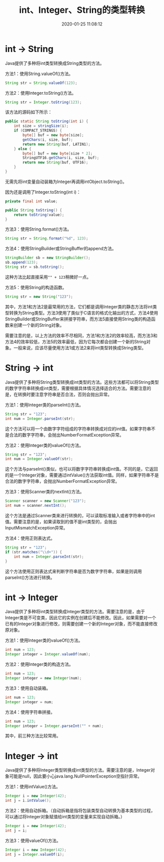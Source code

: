 ﻿---
title: int、Integer、String的类型转换
date: 2020-01-25 11:08:12
summary: 本文分享int、Integer、String之间的类型转换方法。
tags:
- Java
categories:
- Java
---

# int → String

Java提供了多种将int类型转换成String类型的方法。

方法1：使用String.valueOf()方法。
```java
String str = String.valueOf(123);
```

方法2：使用Integer.toString()方法。
```java
String str = Integer.toString(123);
```

该方法的源码如下所示：
```java
public static String toString(int i) {
    int size = stringSize(i);
    if (COMPACT_STRINGS) {
        byte[] buf = new byte[size];
        getChars(i, size, buf);
        return new String(buf, LATIN1);
    } else {
        byte[] buf = new byte[size * 2];
        StringUTF16.getChars(i, size, buf);
        return new String(buf, UTF16);
    }
}
```

无需先将int变量自动装箱为Integer再调用intObject.toString()。

因为还是调用了Integer.toString(int i)：
```java
private final int value;

public String toString() {
    return toString(value);
}
```

方法3：使用String.format()方法。
```java
String str = String.format("%d", 123);
```

方法4：使用StringBuilder或StringBuffer的append方法。
```java
StringBuilder sb = new StringBuilder();
sb.append(123);
String str = sb.toString();
```

这种方法比起直接采用`"" + 123`稍微好一点。

方法5：使用String的构造函数。
```java
String str = new String("123");
```

其中，方法1和方法2是最常用的方法，它们都是调用Integer类的静态方法将int类型转换为String类型。方法3使用了类似于C语言的格式化输出的方式，方法4使用StringBuilder或StringBuffer来拼接字符串，而方法5直接使用String类的构造函数来创建一个新的String对象。

需要注意的是，以上方法的效率不尽相同，方法1和方法2的效率较高，而方法3和方法4的效率较低，方法5的效率最低，因为它每次都会创建一个新的String对象。一般来说，应该尽量使用方法1或方法2来将int类型转换成String类型。

# String → int

Java提供了多种将String类型转换成int类型的方法。这些方法都可以将String类型的数字字符串转换成int类型，需要根据具体情况选择适合的方法。需要注意的是，在转换时要注意字符串是否合法，否则会抛出异常。

方法1：使用Integer类的parseInt()方法。

```java
String str = "123";
int num = Integer.parseInt(str);
```
这个方法可以将一个由数字字符组成的字符串转换成对应的int值。如果字符串不是合法的数字字符串，会抛出NumberFormatException异常。

方法2：使用Integer类的valueOf()方法。

```java
String str = "123";
int num = Integer.valueOf(str);
```
这个方法与parseInt()类似，也可以将数字字符串转换成int值。不同的是，它返回的是一个Integer对象，需要通过intValue()方法获取int值。同样，如果字符串不是合法的数字字符串，会抛出NumberFormatException异常。

方法3：使用Scanner类的nextInt()方法。

```java
Scanner scanner = new Scanner("123");
int num = scanner.nextInt();
```
这个方法是通过Scanner类来进行转换的，可以读取标准输入或者字符串中的int值。需要注意的是，如果读取到的值不是int类型的，会抛出InputMismatchException异常。

方法4：使用正则表达式。

```java
String str = "123";
if (str.matches("\\d+")) {
    int num = Integer.parseInt(str);
}
```
这个方法使用正则表达式来判断字符串是否为数字字符串，如果是则调用parseInt()方法进行转换。

# int → Integer

Java提供了多种将int类型转换成Integer类型的方法。需要注意的是，由于Integer类是不可变类，因此它的实例在创建后不能修改。因此，如果需要对一个已有的Integer对象进行修改，则需要创建一个新的Integer对象，而不能直接修改原对象。

方法1：使用Integer类的valueOf()方法。
```java
int num = 123;
Integer integer = Integer.valueOf(num);
```

方法2：使用Integer类的构造方法。
```java
int num = 123;
Integer integer = new Integer(num);
```

方法3：使用自动装箱。
```java
int num = 123;
Integer integer = num;
```

方法4：使用字符串拼接。
```java
int num = 123;
Integer integer = Integer.parseInt("" + num);
```

其中，前三种方法比较常用。

# Integer → int

Java提供了多种将Integer类型转换成int类型的方法。需要注意的是，Integer对象可能是null，因此要小心java.lang.NullPointerException空指针异常。

方法1：使用intValue()方法。
```java
Integer i = new Integer(42);
int j = i.intValue();
```

方法2：使用自动拆箱。（自动拆箱是指将包装类型自动转换为基本类型的过程，可以通过将Integer对象赋值给int类型的变量来实现自动拆箱。）
```java
Integer i = new Integer(42);
int j = i;
```

方法3：使用valueOf()方法。
```java
Integer i = new Integer(42);
int j = Integer.valueOf(i);
```
